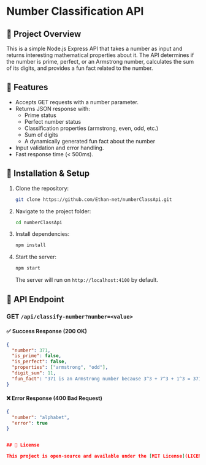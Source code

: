 # Number Classification API

## 📌 Project Overview

This is a simple Node.js Express API that takes a number as input and returns interesting mathematical properties about it. The API determines if the number is prime, perfect, or an Armstrong number, calculates the sum of its digits, and provides a fun fact related to the number.

## 🚀 Features

- Accepts GET requests with a number parameter.
- Returns JSON response with:
  - Prime status
  - Perfect number status
  - Classification properties (armstrong, even, odd, etc.)
  - Sum of digits
  - A dynamically generated fun fact about the number
- Input validation and error handling.
- Fast response time (< 500ms).

## 🔧 Installation & Setup

1. Clone the repository:
   ```sh
   git clone https://github.com/Ethan-net/numberClassApi.git
   ```
2. Navigate to the project folder:
   ```sh
   cd numberClassApi
   ```
3. Install dependencies:
   ```sh
   npm install
   ```
4. Start the server:
   ```sh
   npm start
   ```
   The server will run on `http://localhost:4100` by default.

## 📡 API Endpoint

### GET `/api/classify-number?number=<value>`

#### ✅ Success Response (200 OK)

```json
{
  "number": 371,
  "is_prime": false,
  "is_perfect": false,
  "properties": ["armstrong", "odd"],
  "digit_sum": 11,
  "fun_fact": "371 is an Armstrong number because 3^3 + 7^3 + 1^3 = 371"
}
```

#### ❌ Error Response (400 Bad Request)

```json
{
  "number": "alphabet",
  "error": true
}


## 📜 License

This project is open-source and available under the [MIT License](LICENSE).
```
